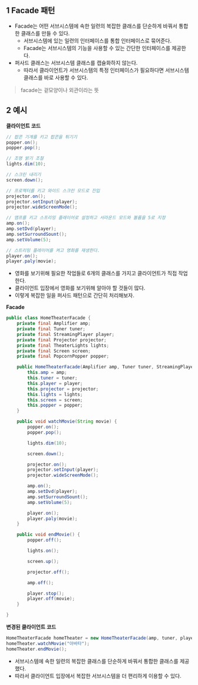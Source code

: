 ## 1 Facade 패턴

- Facade는 어떤 서브시스템에 속한 일련의 복잡한 클래스를 단순하게 바꿔서 통합한 클래스를 만들 수 있다.
	- 서브시스템에 있는 일련의 인터페이스를 통합 인터페이스로 묶어준다.
	- Facade는 서브시스템의 기능을 사용할 수 있는 간단한 인터페이스를 제공한다.
- 퍼사드 클래스는 서브시스템 클래스를 캡슐화하지 않는다.
	- 따라서 클라이언트가 서브시스템의 특정 인터페이스가 필요하다면 서브시스템 클래스를 바로 사용할 수 있다.



> facade는 겉모양이나 외관이라는 뜻



## 2 예시

**클라이언트 코드**

```java
// 팝콘 기계를 키고 팝콘을 튀기기
popper.on();
popper.pop();

// 조명 밝기 조절
lights.dim(10);

// 스크린 내리기
screen.down();

// 프로젝터를 키고 와이드 스크린 모드로 진입
projector.on();
projector.setInput(player);
projector.wideScreenMode();

// 앰프를 키고 스프리밍 플레이어로 설정하고 서라운드 모드와 볼륨을 5로 지정
amp.on();
amp.setDvd(player);
amp.setSurroundSount();
amp.setVolume(5);

// 스트리밍 플레이어를 켜고 영화를 재생한다.
player.on();
player.paly(movie);
```

- 영화를 보기위해 필요한 작업들로 6개의 클래스를 가지고 클라이언트가 직접 작업한다.
- 클라이언트 입장에서 영화를 보기위해 알아야 할 것들이 많다.
- 이렇게 복잡한 일을 퍼사드 패턴으로 간단히 처리해보자.



**Facade**

```java
public class HomeTheaterFacade {
    private final Amplifier amp;
    private final Tuner tuner;
    private final StreamingPlayer player;
    private final Projector projector;
    private final TheaterLights lights;
    private final Screen screen;
    private final PopcornPopper popper;

    public HomeTheaterFacade(Amplifier amp, Tuner tuner, StreamingPlayer player, Projector projector, TheaterLights lights, Screen screen, PopcornPopper popper) {
        this.amp = amp;
        this.tuner = tuner;
        this.player = player;
        this.projector = projector;
        this.lights = lights;
        this.screen = screen;
        this.popper = popper;
    }

    public void watchMovie(String movie) {
        popper.on();
        popper.pop();

        lights.dim(10);

        screen.down();

        projector.on();
        projector.setInput(player);
        projector.wideScreenMode();

        amp.on();
        amp.setDvd(player);
        amp.setSurroundSount();
        amp.setVolume(5);

        player.on();
        player.paly(movie);
    }

    public void endMovie() {
        popper.off();

        lights.on();

        screen.up();

        projector.off();

        amp.off();

        player.stop();
        player.off(movie);
    }

}
```



**변경된 클라이언트 코드**

```java
HomeTheaterFacade homeTheater = new HomeTheaterFacade(amp, tuner, player, projector, screen, lights, popper);
homeTheater.watchMovie("아바타");
homeTheater.endMovie();
```

- 서브시스템에 속한 일련의 복잡한 클래스를 단순하게 바꿔서 통합한 클래스를 제공했다.
- 따라서 클라이언트 입장에서 복잡한 서브시스템을 더 편리하게 이용할 수 있다.